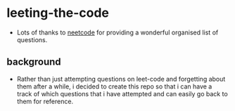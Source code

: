 # leeting-the-code
- Lots of thanks to [neetcode](https://neetcode.io/) for providing a wonderful organised list of questions.
## background
- Rather than just attempting questions on leet-code and forgetting about them after a while, i decided to create this repo so that i can have a track of which questions that i have attempted and can easily go back to them for reference.

